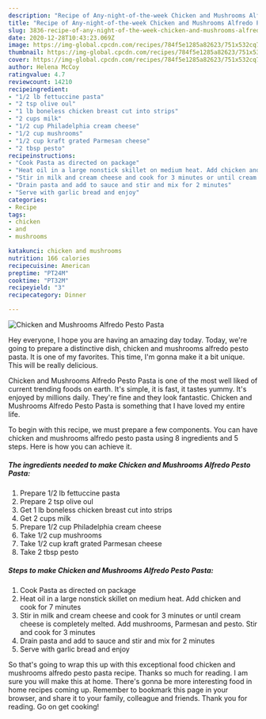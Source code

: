 ```yaml
---
description: "Recipe of Any-night-of-the-week Chicken and Mushrooms Alfredo Pesto Pasta"
title: "Recipe of Any-night-of-the-week Chicken and Mushrooms Alfredo Pesto Pasta"
slug: 3836-recipe-of-any-night-of-the-week-chicken-and-mushrooms-alfredo-pesto-pasta
date: 2020-12-28T10:43:23.069Z
image: https://img-global.cpcdn.com/recipes/784f5e1285a82623/751x532cq70/chicken-and-mushrooms-alfredo-pesto-pasta-recipe-main-photo.jpg
thumbnail: https://img-global.cpcdn.com/recipes/784f5e1285a82623/751x532cq70/chicken-and-mushrooms-alfredo-pesto-pasta-recipe-main-photo.jpg
cover: https://img-global.cpcdn.com/recipes/784f5e1285a82623/751x532cq70/chicken-and-mushrooms-alfredo-pesto-pasta-recipe-main-photo.jpg
author: Helena McCoy
ratingvalue: 4.7
reviewcount: 14210
recipeingredient:
- "1/2 lb fettuccine pasta"
- "2 tsp olive oul"
- "1 lb boneless chicken breast cut into strips"
- "2 cups milk"
- "1/2 cup Philadelphia cream cheese"
- "1/2 cup mushrooms"
- "1/2 cup kraft grated Parmesan cheese"
- "2 tbsp pesto"
recipeinstructions:
- "Cook Pasta as directed on package"
- "Heat oil in a large nonstick skillet on medium heat. Add chicken and cook for 7 minutes"
- "Stir in milk and cream cheese and cook for 3 minutes or until cream cheese is completely melted. Add mushrooms, Parmesan and pesto. Stir and cook for 3 minutes"
- "Drain pasta and add to sauce and stir and mix for 2 minutes"
- "Serve with garlic bread and enjoy"
categories:
- Recipe
tags:
- chicken
- and
- mushrooms

katakunci: chicken and mushrooms 
nutrition: 166 calories
recipecuisine: American
preptime: "PT24M"
cooktime: "PT32M"
recipeyield: "3"
recipecategory: Dinner

---
```



![Chicken and Mushrooms Alfredo Pesto Pasta](https://img-global.cpcdn.com/recipes/784f5e1285a82623/751x532cq70/chicken-and-mushrooms-alfredo-pesto-pasta-recipe-main-photo.jpg)

Hey everyone, I hope you are having an amazing day today. Today, we're going to prepare a distinctive dish, chicken and mushrooms alfredo pesto pasta. It is one of my favorites. This time, I'm gonna make it a bit unique. This will be really delicious.

Chicken and Mushrooms Alfredo Pesto Pasta is one of the most well liked of current trending foods on earth. It's simple, it is fast, it tastes yummy. It's enjoyed by millions daily. They're fine and they look fantastic. Chicken and Mushrooms Alfredo Pesto Pasta is something that I have loved my entire life.




To begin with this recipe, we must prepare a few components. You can have chicken and mushrooms alfredo pesto pasta using 8 ingredients and 5 steps. Here is how you can achieve it.

<!--inarticleads1-->

##### The ingredients needed to make Chicken and Mushrooms Alfredo Pesto Pasta:

1. Prepare 1/2 lb fettuccine pasta
1. Prepare 2 tsp olive oul
1. Get 1 lb boneless chicken breast cut into strips
1. Get 2 cups milk
1. Prepare 1/2 cup Philadelphia cream cheese
1. Take 1/2 cup mushrooms
1. Take 1/2 cup kraft grated Parmesan cheese
1. Take 2 tbsp pesto




<!--inarticleads2-->

##### Steps to make Chicken and Mushrooms Alfredo Pesto Pasta:

1. Cook Pasta as directed on package
1. Heat oil in a large nonstick skillet on medium heat. Add chicken and cook for 7 minutes
1. Stir in milk and cream cheese and cook for 3 minutes or until cream cheese is completely melted. Add mushrooms, Parmesan and pesto. Stir and cook for 3 minutes
1. Drain pasta and add to sauce and stir and mix for 2 minutes
1. Serve with garlic bread and enjoy




So that's going to wrap this up with this exceptional food chicken and mushrooms alfredo pesto pasta recipe. Thanks so much for reading. I am sure you will make this at home. There's gonna be more interesting food in home recipes coming up. Remember to bookmark this page in your browser, and share it to your family, colleague and friends. Thank you for reading. Go on get cooking!
